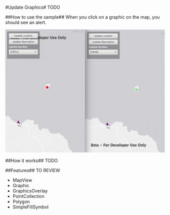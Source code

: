 #Update Graphics#
TODO

##How to use the sample##
When you click on a graphic on the map, you should see an alert.

![](UpdateGraphics.png)

##How it works##
TODO

##Features## TO REVIEW
- MapView
- Graphic
- GraphicsOverlay
- PointCollection
- Polygon
- SimpleFillSymbol